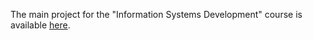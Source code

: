 The main project for the "Information Systems Development" course is available [here](https://github.com/Ippo03/Guidely).